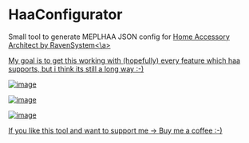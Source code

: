# HaaConfigurator
Small tool to generate MEPLHAA JSON config for <a href="https://github.com/RavenSystem/esp-homekit-devices">Home Accessory Architect by RavenSystem<\a>

My goal is to get this working with (hopefully) every feature which haa supports, but i think its still a long way :-)

![image](https://user-images.githubusercontent.com/46553509/235886031-7570213d-0039-4e21-9049-b1e3385e5872.png)

![image](https://user-images.githubusercontent.com/46553509/235885895-0402e6db-2abb-4906-b460-ae4f6446c7e6.png)

![image](https://user-images.githubusercontent.com/46553509/235885927-99e6f450-ac61-4ebe-b89e-b6a4952734ed.png)


If you like this tool and want to support me -> <a href="https://paypal.me/Bene2103Git?country.x=DE&locale.x=de_DE">Buy me a coffee :-)</a>

